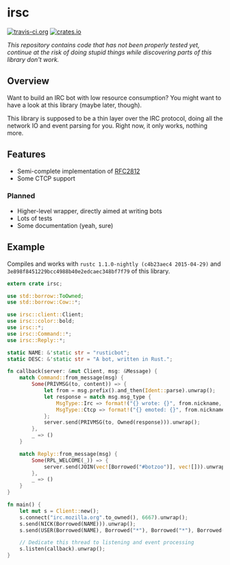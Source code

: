 # irsc

[![travis-ci.org](https://travis-ci.org/tilpner/irsc.svg?branch=master)](https://travis-ci.org/tilpner/irsc)
[![crates.io](http://meritbadge.herokuapp.com/irsc)](https://crates.io/crates/irsc)

*This repository contains code that has not been properly tested yet, continue
at the risk of doing stupid things while discovering parts of this library
don't work.*

## Overview

Want to build an IRC bot with low resource consumption? You might want to have a look at this library (maybe later, though).

This library is supposed to be a thin layer over the IRC protocol, doing all the network IO and event parsing for you. Right now, it only works, nothing more.

## Features

- Semi-complete implementation of [RFC2812](http://tools.ietf.org/html/rfc2812)
- Some CTCP support

### Planned

- Higher-level wrapper, directly aimed at writing bots
- Lots of tests
- Some documentation (yeah, sure)

## Example

Compiles and works with `rustc 1.1.0-nightly (c4b23aec4 2015-04-29)` and `3e898f8451229bcc4988b40e2edcaec348bf7f79` of this library.

```rust
extern crate irsc;

use std::borrow::ToOwned;
use std::borrow::Cow::*;

use irsc::client::Client;
use irsc::color::bold;
use irsc::*;
use irsc::Command::*;
use irsc::Reply::*;

static NAME: &'static str = "rusticbot";
static DESC: &'static str = "A bot, written in Rust.";

fn callback(server: &mut Client, msg: &Message) {
    match Command::from_message(msg) {
        Some(PRIVMSG(to, content)) => {
            let from = msg.prefix().and_then(Ident::parse).unwrap();
            let response = match msg.msg_type {
                MsgType::Irc => format!("{} wrote: {}", from.nickname, bold(&content)),
                MsgType::Ctcp => format!("{} emoted: {}", from.nickname, bold(&content["ACTION ".len()..]))
            };
            server.send(PRIVMSG(to, Owned(response))).unwrap();
        },
        _ => ()
    }

    match Reply::from_message(msg) {
        Some(RPL_WELCOME(_)) => {
            server.send(JOIN(vec![Borrowed("#botzoo")], vec![])).unwrap();
        },
        _ => ()
    }
}

fn main() {
    let mut s = Client::new();
    s.connect("irc.mozilla.org".to_owned(), 6667).unwrap();
    s.send(NICK(Borrowed(NAME))).unwrap();
    s.send(USER(Borrowed(NAME), Borrowed("*"), Borrowed("*"), Borrowed(DESC))).unwrap();

    // Dedicate this thread to listening and event processing
    s.listen(callback).unwrap();
}
```
